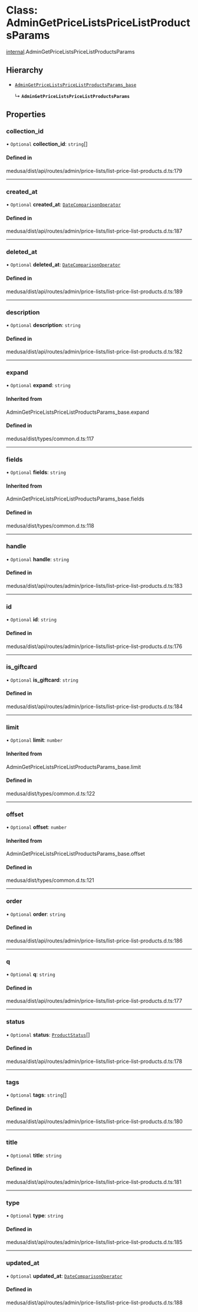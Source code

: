 # Class: AdminGetPriceListsPriceListProductsParams

[internal](../modules/internal-15.md).AdminGetPriceListsPriceListProductsParams

## Hierarchy

- [`AdminGetPriceListsPriceListProductsParams_base`](../modules/internal-15.md#admingetpricelistspricelistproductsparams_base)

  ↳ **`AdminGetPriceListsPriceListProductsParams`**

## Properties

### collection\_id

• `Optional` **collection\_id**: `string`[]

#### Defined in

medusa/dist/api/routes/admin/price-lists/list-price-list-products.d.ts:179

___

### created\_at

• `Optional` **created\_at**: [`DateComparisonOperator`](internal-2.DateComparisonOperator.md)

#### Defined in

medusa/dist/api/routes/admin/price-lists/list-price-list-products.d.ts:187

___

### deleted\_at

• `Optional` **deleted\_at**: [`DateComparisonOperator`](internal-2.DateComparisonOperator.md)

#### Defined in

medusa/dist/api/routes/admin/price-lists/list-price-list-products.d.ts:189

___

### description

• `Optional` **description**: `string`

#### Defined in

medusa/dist/api/routes/admin/price-lists/list-price-list-products.d.ts:182

___

### expand

• `Optional` **expand**: `string`

#### Inherited from

AdminGetPriceListsPriceListProductsParams\_base.expand

#### Defined in

medusa/dist/types/common.d.ts:117

___

### fields

• `Optional` **fields**: `string`

#### Inherited from

AdminGetPriceListsPriceListProductsParams\_base.fields

#### Defined in

medusa/dist/types/common.d.ts:118

___

### handle

• `Optional` **handle**: `string`

#### Defined in

medusa/dist/api/routes/admin/price-lists/list-price-list-products.d.ts:183

___

### id

• `Optional` **id**: `string`

#### Defined in

medusa/dist/api/routes/admin/price-lists/list-price-list-products.d.ts:176

___

### is\_giftcard

• `Optional` **is\_giftcard**: `string`

#### Defined in

medusa/dist/api/routes/admin/price-lists/list-price-list-products.d.ts:184

___

### limit

• `Optional` **limit**: `number`

#### Inherited from

AdminGetPriceListsPriceListProductsParams\_base.limit

#### Defined in

medusa/dist/types/common.d.ts:122

___

### offset

• `Optional` **offset**: `number`

#### Inherited from

AdminGetPriceListsPriceListProductsParams\_base.offset

#### Defined in

medusa/dist/types/common.d.ts:121

___

### order

• `Optional` **order**: `string`

#### Defined in

medusa/dist/api/routes/admin/price-lists/list-price-list-products.d.ts:186

___

### q

• `Optional` **q**: `string`

#### Defined in

medusa/dist/api/routes/admin/price-lists/list-price-list-products.d.ts:177

___

### status

• `Optional` **status**: [`ProductStatus`](../enums/internal.ProductStatus.md)[]

#### Defined in

medusa/dist/api/routes/admin/price-lists/list-price-list-products.d.ts:178

___

### tags

• `Optional` **tags**: `string`[]

#### Defined in

medusa/dist/api/routes/admin/price-lists/list-price-list-products.d.ts:180

___

### title

• `Optional` **title**: `string`

#### Defined in

medusa/dist/api/routes/admin/price-lists/list-price-list-products.d.ts:181

___

### type

• `Optional` **type**: `string`

#### Defined in

medusa/dist/api/routes/admin/price-lists/list-price-list-products.d.ts:185

___

### updated\_at

• `Optional` **updated\_at**: [`DateComparisonOperator`](internal-2.DateComparisonOperator.md)

#### Defined in

medusa/dist/api/routes/admin/price-lists/list-price-list-products.d.ts:188

